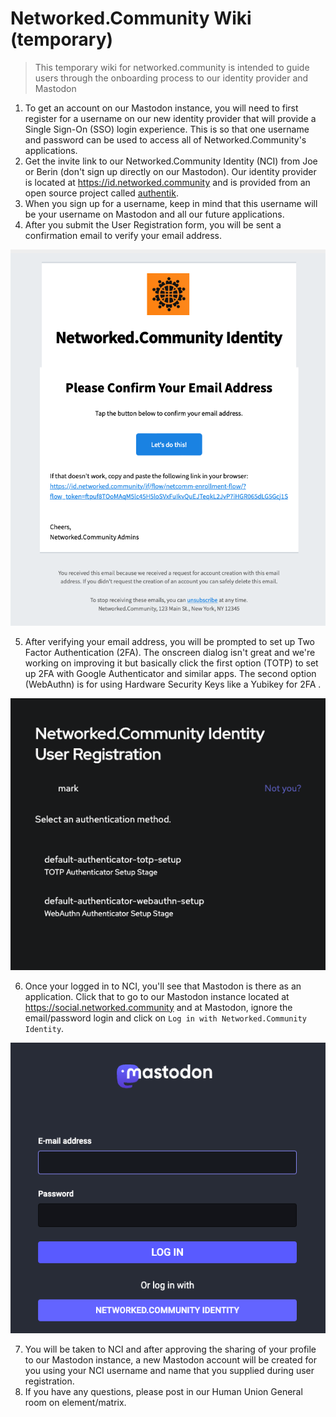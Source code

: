 # Networked.Community Wiki (temporary)

> This temporary wiki for networked.community is intended to guide users through the onboarding process to our identity provider and Mastodon

1. To get an account on our Mastodon instance, you will need to first register for a username on our new identity provider that will provide a Single Sign-On (SSO) login experience. This is so that one username and password can be used to access all of Networked.Community's applications.
2. Get the invite link to our Networked.Community Identity (NCI) from Joe or Berin (don't sign up directly on our Mastodon). Our identity provider is located at https://id.networked.community and is provided from an open source project called [authentik](https://goauthentik.io/).
3. When you sign up for a username, keep in mind that this username will be your username on Mastodon and all our future applications.
4. After you submit the User Registration form, you will be sent a confirmation email to verify your email address.

![](/assets/email-verify.png)

5. After verifying your email address, you will be prompted to set up Two Factor Authentication (2FA). The onscreen dialog isn't great and we're working on improving it but basically click the first option (TOTP) to set up 2FA with Google Authenticator and similar apps. The second option (WebAuthn) is for using Hardware Security Keys like a Yubikey for 2FA .

![](/assets/nci-2fa.png)

6. Once your logged in to NCI, you'll see that Mastodon is there as an application. Click that to go to our Mastodon instance located at https://social.networked.community and at Mastodon, ignore the email/password login and click on `Log in with Networked.Community Identity`.

![](/assets/mastodon-login.png)

7. You will be taken to NCI and after approving the sharing of your profile to our Mastodon instance, a new Mastodon account will be created for you using your NCI username and name that you supplied during user registration.
8. If you have any questions, please post in our Human Union General room on element/matrix.
